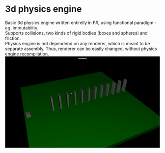 # 3d physics engine

Basic 3d physics engine written entirelly in F#, using functional paradigm - eg. immutability. <BR>
Supports collisions, two kinds of rigid bodies (boxes and spheres) and friction. <BR>
Physics engine is not dependend on any renderer, which is meant to be separate assembly. Thus, renderer can be easily changed, without physics engine recompilation.
![Gui2024-03-0818-33-51-47-ezgif.com-video-to-gif-converter.gif](Gui2024-03-0818-33-51-47-ezgif.com-video-to-gif-converter.gif)
